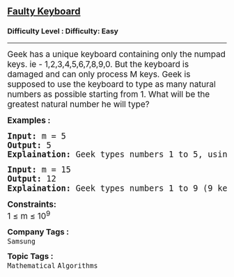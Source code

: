 <h2><a href="https://www.geeksforgeeks.org/problems/faulty-keyboard2842/1?page=2&company=Samsung&difficulty=Easy,Medium&status=unsolved&sortBy=accuracy">Faulty Keyboard</a></h2><h3>Difficulty Level : Difficulty: Easy</h3><hr><div class="problems_problem_content__Xm_eO"><p><span style="font-size: 14pt;">Geek has a unique keyboard containing only the numpad keys. ie - 1,2,3,4,5,6,7,8,9,0. But the keyboard is damaged and can only process M keys. Geek is supposed to use the keyboard to type as many natural numbers as possible starting from 1. What will be the greatest natural number he will type? &nbsp;</span></p>
<p><span style="font-size: 14pt;"><strong>Examples :</strong></span></p>
<pre><span style="font-size: 14pt;"><strong>Input: </strong>m = 5
<strong>Output:</strong> 5
<strong>Explaination: </strong>Geek types numbers 1 to 5, using 1 key each (5 keys in total). The greatest number is 5.</span></pre>
<pre><span style="font-size: 14pt;"><strong>Input: </strong>m = 15
<strong>Output:</strong> 12
<strong>Explaination: </strong>Geek types numbers 1 to 9 (9 keys) and 10 to 12 (6 keys, 2 keys each). The greatest number is 12<span style="font-family: -apple-system, BlinkMacSystemFont, 'Segoe UI', Roboto, Oxygen, Ubuntu, Cantarell, 'Open Sans', 'Helvetica Neue', sans-serif;">.</span></span></pre>
<p><span style="font-size: 14pt;"><strong>Constraints:</strong><br>1 ≤ m ≤ 10<sup>9</sup></span></p></div><p><span style=font-size:18px><strong>Company Tags : </strong><br><code>Samsung</code>&nbsp;<br><p><span style=font-size:18px><strong>Topic Tags : </strong><br><code>Mathematical</code>&nbsp;<code>Algorithms</code>&nbsp;